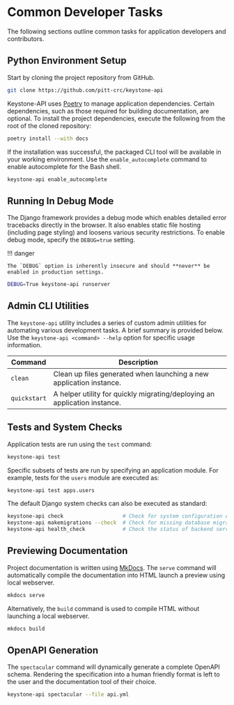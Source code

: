 # Common Developer Tasks

The following sections outline common tasks for application developers and contributors.

## Python Environment Setup

Start by cloning the project repository from GitHub.

```bash
git clone https://github.com/pitt-crc/keystone-api
```

Keystone-API uses [Poetry](https://python-poetry.org/docs/) to manage application dependencies.
Certain dependencies, such as those required for building documentation, are optional.
To install the project dependencies, execute the following from the root of the cloned repository:

```bash
poetry install --with docs
```

If the installation was successful, the packaged CLI tool will be available in your working environment.
Use the `enable_autocomplete` command to enable autocomplete for the Bash shell.

```bash
keystone-api enable_autocomplete
```

## Running In Debug Mode

The Django framework provides a debug mode which enables detailed error tracebacks directly in the browser.
It also enables static file hosting (including page styling) and loosens various security restrictions.
To enable debug mode, specify the `DEBUG=true` setting.

!!! danger

    The `DEBUG` option is inherently insecure and should **never** be enabled in production settings.

```bash
DEBUG=True keystone-api runserver
```

## Admin CLI Utilities

The `keystone-api` utility includes a series of custom admin utilities for automating various development tasks.
A brief summary is provided below.
Use the `keystone-api <command> --help` option for specific usage information.

| Command                   | Description                                                                              |
|---------------------------|------------------------------------------------------------------------------------------|
| `clean`                   | Clean up files generated when launching a new application instance.                      |
| `quickstart`              | A helper utility for quickly migrating/deploying an application instance.                |

## Tests and System Checks

Application tests are run using the `test` command:

```bash
keystone-api test
```

Specific subsets of tests are run by specifying an application module.
For example, tests for the `users` module are executed as:

```bash
keystone-api test apps.users
```

The default Django system checks can also be executed as standard:

```bash
keystone-api check                   # Check for system configuration errors
keystone-api makemigrations --check  # Check for missing database migrations
keystone-api health_check            # Check the status of backend services
```

## Previewing Documentation

Project documentation is written using [MkDocs](https://www.mkdocs.org/).
The `serve` command will automatically compile the documentation into HTML launch a preview using local webserver.

```bash
mkdocs serve
```

Alternatively, the `build` command is used to compile HTML without launching a local webserver.

```bash
mkdocs build
```

## OpenAPI Generation

The `spectacular` command will dynamically generate a complete OpenAPI schema.
Rendering the specification into a human friendly format is left to the user and the documentation tool of their choice.  

```bash
keystone-api spectacular --file api.yml
```
